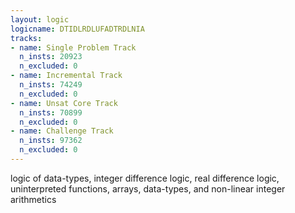 ```yaml
---
layout: logic
logicname: DTIDLRDLUFADTRDLNIA
tracks:
- name: Single Problem Track
  n_insts: 20923
  n_excluded: 0
- name: Incremental Track
  n_insts: 74249
  n_excluded: 0
- name: Unsat Core Track
  n_insts: 70899
  n_excluded: 0
- name: Challenge Track
  n_insts: 97362
  n_excluded: 0
---
```

logic of data-types, integer difference logic, real difference logic, uninterpreted functions, arrays, data-types, and non-linear integer arithmetics